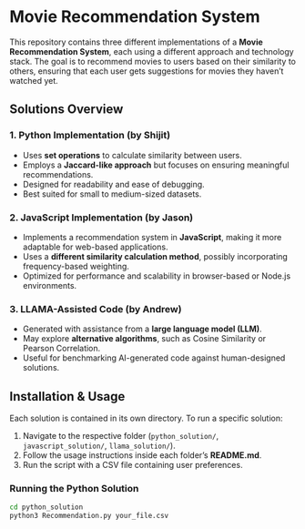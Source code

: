 # Movie Recommendation System  

This repository contains three different implementations of a **Movie Recommendation System**, each using a different approach and technology stack. The goal is to recommend movies to users based on their similarity to others, ensuring that each user gets suggestions for movies they haven’t watched yet.  

## Solutions Overview  

### 1. **Python Implementation (by Shijit)**  
- Uses **set operations** to calculate similarity between users.  
- Employs a **Jaccard-like approach** but focuses on ensuring meaningful recommendations.  
- Designed for readability and ease of debugging.  
- Best suited for small to medium-sized datasets.  

### 2. **JavaScript Implementation (by Jason)**  
- Implements a recommendation system in **JavaScript**, making it more adaptable for web-based applications.  
- Uses a **different similarity calculation method**, possibly incorporating frequency-based weighting.  
- Optimized for performance and scalability in browser-based or Node.js environments.  

### 3. **LLAMA-Assisted Code (by Andrew)**  
- Generated with assistance from a **large language model (LLM)**.  
- May explore **alternative algorithms**, such as Cosine Similarity or Pearson Correlation.  
- Useful for benchmarking AI-generated code against human-designed solutions.  

## Installation & Usage  

Each solution is contained in its own directory. To run a specific solution:  

1. Navigate to the respective folder (`python_solution/`, `javascript_solution/`, `llama_solution/`).  
2. Follow the usage instructions inside each folder’s **README.md**.  
3. Run the script with a CSV file containing user preferences.  

### Running the Python Solution  

```bash
cd python_solution
python3 Recommendation.py your_file.csv

